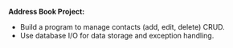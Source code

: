 **Address Book Project:**

- Build a program to manage contacts (add, edit, delete) CRUD.
- Use database I/O for data storage and exception handling.
